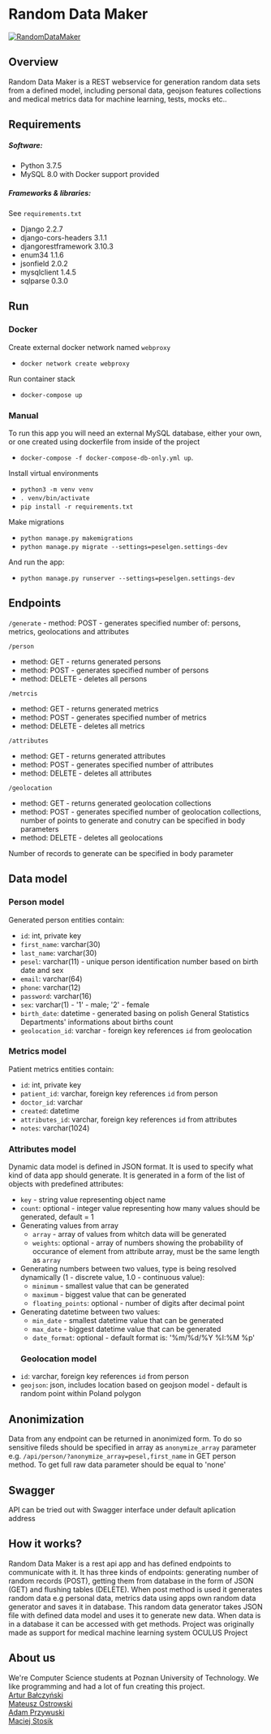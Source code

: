 # Random Data Maker
[![RandomDataMaker](https://circleci.com/gh/RandomDataMaker/rdm-services.svg?style=shield)](https://circleci.com/gh/RandomDataMaker/rdm-services)
## Overview
Random Data Maker is a REST webservice for generation random data sets from a defined model, including personal data, geojson features collections and medical metrics data for machine learning, tests, mocks etc..

## Requirements 
##### Software: 
* Python 3.7.5
* MySQL 8.0 with Docker support provided
##### Frameworks & libraries:
See `requirements.txt`
* Django 2.2.7
* django-cors-headers 3.1.1
* djangorestframework 3.10.3
* enum34 1.1.6
* jsonfield 2.0.2
* mysqlclient 1.4.5
* sqlparse 0.3.0

## Run  
### Docker
Create external docker network named `webproxy` 
* `docker network create webproxy`

Run container stack
* `docker-compose up`
### Manual
To run this app you will need an external MySQL database, either your own, or one created using dockerfile from inside of the project
* `docker-compose -f docker-compose-db-only.yml up`. 

Install virtual environments 
* `python3 -m venv venv`
 * `. venv/bin/activate`
 * `pip install -r requirements.txt`

Make migrations
* `python manage.py makemigrations`
* `python manage.py migrate --settings=peselgen.settings-dev`

And run the app: 
* `python manage.py runserver --settings=peselgen.settings-dev`

## Endpoints
`/generate` - method: POST - generates specified number of: persons, metrics, geolocations and attributes  
  
`/person`  
  - method: GET - returns generated persons  
  - method: POST - generates specified number of persons  
  - method: DELETE - deletes all persons  
  
`/metrcis`  
  - method: GET - returns generated metrics  
  - method: POST - generates specified number of metrics  
  - method: DELETE - deletes all metrics  
    
  `/attributes`  
  - method: GET - returns generated attributes  
  - method: POST - generates specified number of attributes  
  - method: DELETE - deletes all attributes  
  
`/geolocation`  
  - method: GET - returns generated geolocation collections  
  - method: POST - generates specified number of geolocation collections, number of points to generate and conutry can be specified in body parameters  
  - method: DELETE - deletes all geolocations  
  
Number of records to generate can be specified in body parameter  
  
## Data model  
### Person model  
Generated person entities contain: 
* `id`: int, private key
* `first_name`: varchar(30)
* `last_name`: varchar(30)
* `pesel`: varchar(11) - unique person identification number based on birth date and sex
* `email`: varchar(64)
* `phone`: varchar(12)
* `password`: varchar(16)
* `sex`: varchar(1) - '1' - male; '2' - female
* `birth_date`: datetime - generated basing on polish General Statistics Departments' informations about births count
* `geolocation_id`: varchar - foreign key references `id` from geolocation  

### Metrics model  
Patient metrics entities contain: 
* `id`: int, private key
* `patient_id`: varchar, foreign key references `id` from person
* `doctor_id`: varchar
* `created`: datetime 
* `attributes_id`: varchar, foreign key references `id` from attributes
* `notes`: varchar(1024) 

### Attributes model 
Dynamic data model is defined in JSON format. It is used to specify what kind of data app should generate. It is generated in a form of the list of objects with predefined attributes:  
* `key` - string value representing object name  
* `count`: optional - integer value representing how many values should be generated, default = 1  
* Generating values from array  
  - `array` - array of values from whitch data will be generated  
  - `weights`: optional - array of numbers showing the probability of occurance of element from attribute array, must be the same length as `array`  
* Generating numbers between two values, type is being resolved dynamically (1 - discrete value, 1.0 - continuous value):  
  - `minimum` - smallest value that can be generated  
  - `maximum` - biggest value that can be generated  
  - `floating_points`: optional - number of digits after decimal point    
* Generating datetime between two values:  
  - `min_date` - smallest datetime value that can be generated  
  - `max_date` - biggest datetime value that can be generated  
  - `date_format`: optional - default format is: '%m/%d/%Y %I:%M %p'  
  ### Geolocation model  
* `id`: varchar, foreign key references `id` from person  
* `geojson`: json, includes location based on geojson model - default is random point within Poland polygon  

## Anonimization  
Data from any endpoint can be returned in anonimized form. To do so sensitive fileds should be specified in array as `anonymize_array` parameter e.g. `/api/person/?anonymize_array=pesel,first_name` in GET person method. To get full raw data parameter should be equal to 'none'  

## Swagger  
API can be tried out with Swagger interface under default aplication address  

## How it works?
Random Data Maker is a rest api app and has defined endpoints to communicate with it. It has three kinds of endpoints: generating number of random records (POST), getting them from database in the form of JSON (GET) and flushing tables (DELETE). When post method is used it generates random data e.g personal data, metrics data using apps own random data generator and saves it in database. This random data generator takes JSON file with defined data model and uses it to generate new data. When data is in a database it can be accessed with get methods. Project was originally made as support for medical machine learning system OCULUS Project

## About us 
We're Computer Science students at Poznan University of Technology. We like programming and had a lot of fun creating this project.  
[Artur Bałczyński](https://github.com/arturbalcz)  
[Mateusz Ostrowski](https://github.com/matostr98)  
[Adam Przywuski](https://github.com/adamprzywuski)  
[Maciej Stosik](https://github.com/SaronTetra)  
